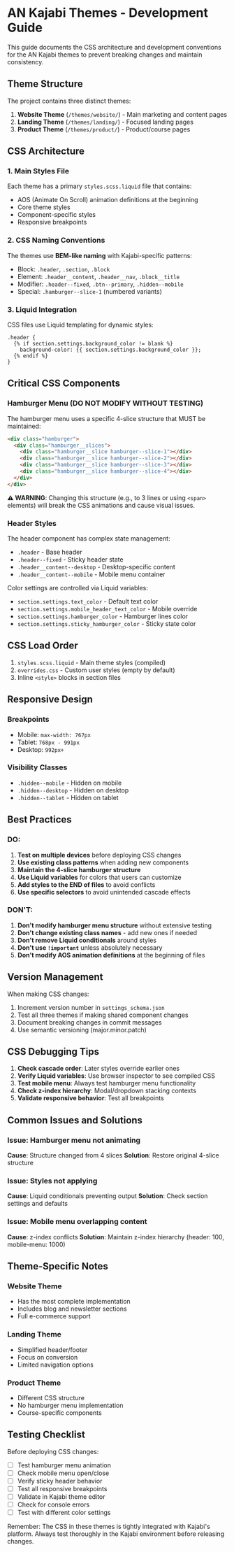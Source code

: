 # AN Kajabi Themes - Development Guide

This guide documents the CSS architecture and development conventions for the AN Kajabi themes to prevent breaking changes and maintain consistency.

## Theme Structure

The project contains three distinct themes:
1. **Website Theme** (`/themes/website/`) - Main marketing and content pages
2. **Landing Theme** (`/themes/landing/`) - Focused landing pages
3. **Product Theme** (`/themes/product/`) - Product/course pages

## CSS Architecture

### 1. Main Styles File
Each theme has a primary `styles.scss.liquid` file that contains:
- AOS (Animate On Scroll) animation definitions at the beginning
- Core theme styles
- Component-specific styles
- Responsive breakpoints

### 2. CSS Naming Conventions
The themes use **BEM-like naming** with Kajabi-specific patterns:
- Block: `.header`, `.section`, `.block`
- Element: `.header__content`, `.header__nav`, `.block__title`
- Modifier: `.header--fixed`, `.btn--primary`, `.hidden--mobile`
- Special: `.hamburger--slice-1` (numbered variants)

### 3. Liquid Integration
CSS files use Liquid templating for dynamic styles:
```liquid
.header {
  {% if section.settings.background_color != blank %}
    background-color: {{ section.settings.background_color }};
  {% endif %}
}
```

## Critical CSS Components

### Hamburger Menu (DO NOT MODIFY WITHOUT TESTING)
The hamburger menu uses a specific 4-slice structure that MUST be maintained:

```html
<div class="hamburger">
  <div class="hamburger__slices">
    <div class="hamburger__slice hamburger--slice-1"></div>
    <div class="hamburger__slice hamburger--slice-2"></div>
    <div class="hamburger__slice hamburger--slice-3"></div>
    <div class="hamburger__slice hamburger--slice-4"></div>
  </div>
</div>
```

**⚠️ WARNING**: Changing this structure (e.g., to 3 lines or using `<span>` elements) will break the CSS animations and cause visual issues.

### Header Styles
The header component has complex state management:
- `.header` - Base header
- `.header--fixed` - Sticky header state
- `.header__content--desktop` - Desktop-specific content
- `.header__content--mobile` - Mobile menu container

Color settings are controlled via Liquid variables:
- `section.settings.text_color` - Default text color
- `section.settings.mobile_header_text_color` - Mobile override
- `section.settings.hamburger_color` - Hamburger lines color
- `section.settings.sticky_hamburger_color` - Sticky state color

## CSS Load Order

1. `styles.scss.liquid` - Main theme styles (compiled)
2. `overrides.css` - Custom user styles (empty by default)
3. Inline `<style>` blocks in section files

## Responsive Design

### Breakpoints
- Mobile: `max-width: 767px`
- Tablet: `768px - 991px` 
- Desktop: `992px+`

### Visibility Classes
- `.hidden--mobile` - Hidden on mobile
- `.hidden--desktop` - Hidden on desktop
- `.hidden--tablet` - Hidden on tablet

## Best Practices

### DO:
1. **Test on multiple devices** before deploying CSS changes
2. **Use existing class patterns** when adding new components
3. **Maintain the 4-slice hamburger structure**
4. **Use Liquid variables** for colors that users can customize
5. **Add styles to the END of files** to avoid conflicts
6. **Use specific selectors** to avoid unintended cascade effects

### DON'T:
1. **Don't modify hamburger menu structure** without extensive testing
2. **Don't change existing class names** - add new ones if needed
3. **Don't remove Liquid conditionals** around styles
4. **Don't use `!important`** unless absolutely necessary
5. **Don't modify AOS animation definitions** at the beginning of files

## Version Management

When making CSS changes:
1. Increment version number in `settings_schema.json`
2. Test all three themes if making shared component changes
3. Document breaking changes in commit messages
4. Use semantic versioning (major.minor.patch)

## CSS Debugging Tips

1. **Check cascade order**: Later styles override earlier ones
2. **Verify Liquid variables**: Use browser inspector to see compiled CSS
3. **Test mobile menu**: Always test hamburger menu functionality
4. **Check z-index hierarchy**: Modal/dropdown stacking contexts
5. **Validate responsive behavior**: Test all breakpoints

## Common Issues and Solutions

### Issue: Hamburger menu not animating
**Cause**: Structure changed from 4 slices
**Solution**: Restore original 4-slice structure

### Issue: Styles not applying
**Cause**: Liquid conditionals preventing output
**Solution**: Check section settings and defaults

### Issue: Mobile menu overlapping content
**Cause**: z-index conflicts
**Solution**: Maintain z-index hierarchy (header: 100, mobile-menu: 1000)

## Theme-Specific Notes

### Website Theme
- Has the most complete implementation
- Includes blog and newsletter sections
- Full e-commerce support

### Landing Theme  
- Simplified header/footer
- Focus on conversion
- Limited navigation options

### Product Theme
- Different CSS structure
- No hamburger menu implementation
- Course-specific components

## Testing Checklist

Before deploying CSS changes:
- [ ] Test hamburger menu animation
- [ ] Check mobile menu open/close
- [ ] Verify sticky header behavior  
- [ ] Test all responsive breakpoints
- [ ] Validate in Kajabi theme editor
- [ ] Check for console errors
- [ ] Test with different color settings

Remember: The CSS in these themes is tightly integrated with Kajabi's platform. Always test thoroughly in the Kajabi environment before releasing changes.